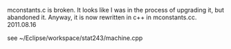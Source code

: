 mconstants.c is broken.  It looks like I was in the process of upgrading it, but abandoned it.
Anyway, it is now rewritten in c++ in mconstants.cc.
2011.08.16

see ~/Eclipse/workspace/stat243/machine.cpp
